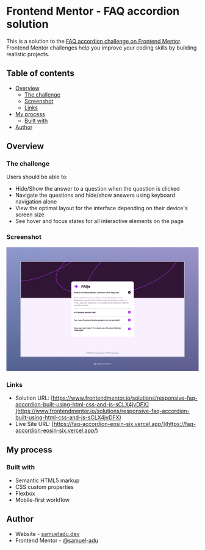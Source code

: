 # Frontend Mentor - FAQ accordion solution

This is a solution to the [FAQ accordion challenge on Frontend Mentor](https://www.frontendmentor.io/challenges/faq-accordion-wyfFdeBwBz). Frontend Mentor challenges help you improve your coding skills by building realistic projects.

## Table of contents

- [Overview](#overview)
  - [The challenge](#the-challenge)
  - [Screenshot](#screenshot)
  - [Links](#links)
- [My process](#my-process)
  - [Built with](#built-with)
- [Author](#author)

## Overview

### The challenge

Users should be able to:

- Hide/Show the answer to a question when the question is clicked
- Navigate the questions and hide/show answers using keyboard navigation alone
- View the optimal layout for the interface depending on their device's screen size
- See hover and focus states for all interactive elements on the page

### Screenshot

![Desktop Screenshot](./screenshot.jpeg)

### Links

- Solution URL: [https://www.frontendmentor.io/solutions/responsive-faq-accordion-built-using-html-css-and-js-sCLX4jvDFX](https://www.frontendmentor.io/solutions/responsive-faq-accordion-built-using-html-css-and-js-sCLX4jvDFX)
- Live Site URL: [https://faq-accordion-eosin-six.vercel.app/](https://faq-accordion-eosin-six.vercel.app/)

## My process

### Built with

- Semantic HTML5 markup
- CSS custom properties
- Flexbox
- Mobile-first workflow

## Author

- Website - [samueladu.dev](https://www.samueladu.dev)
- Frontend Mentor - [@samuel-adu](https://www.frontendmentor.io/profile/samuel-adu)
